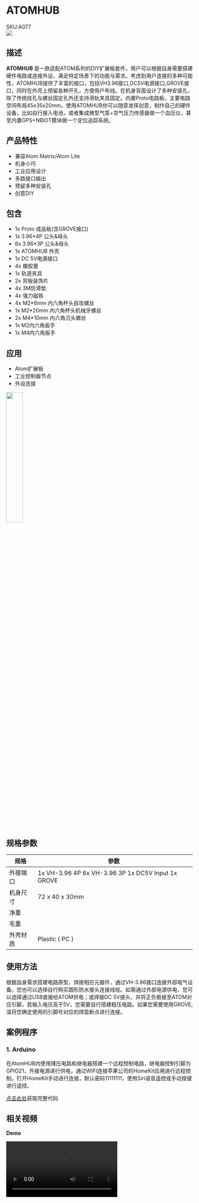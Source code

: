 # ATOMHUB

<div class="badge badge-pill badge-primary product_sku_tag">SKU:A077</div>

<div class="product_pic"><img src="assets/img/product_pics/atom_base/atomic/atomhub_01.webp"></div>

## 描述

**ATOMHUB** 是一款适配ATOM系列的DIY扩展板套件，用户可以根据自身需要搭建硬件电路或连接外设，满足特定场景下的功能与需求。考虑到用户连接的多种可能性，ATOMHUB提供了丰富的接口，包括VH3.96接口,DC5V电源接口,GROVE接口，同时在外壳上预留各种开孔，方便用户布线。在机身背面设计了多种安装孔，除了传统挂孔与螺丝固定孔外还支持滑轨夹具固定。内置Proto电路板，主要电路空间布局45x35x20mm。使用ATOMHUB你可以随意发挥创意，制作自己的硬件设备，比如自行接入电池，或者集成微型气泵+空气压力传感器做一个血压仪，甚至内置GPS+NBIOT模块做一个定位追踪系统。

## 产品特性

- 兼容Atom Matrix/Atom Lite
- 机身小巧
- 工业应用设计
- 多路接口输出
- 预留多种安装孔
- 创意DIY

## 包含

-  1x Proto 成品板(含GROVE接口)
-  1x 3.96*4P 公头&母头
-  6x 3.96*3P 公头&母头
-  1x ATOMHUB 外壳
-  1x DC 5V电源接口
-  4x 橡胶塞
-  1x 轨道夹具
-  2x 背板装饰片
-  4x 3M防滑垫
-  4x 强力磁铁 
-  4x M2*6mm 内六角杯头自攻螺丝
-  1x M2*20mm 内六角杯头机械牙螺丝
-  2x M4*10mm 内六角沉头螺丝
-  1x M2内六角扳手
-  1x M4内六角扳手

## 应用

- Atom扩展板
- 工业控制器节点
- 外设连接

<img src="assets/img/product_pics/atom_base/atomic/ATOMHUB.gif" width = 30%>

## 规格参数

<table class="table-1">
    <thead>
    <tr>
        <th>规格</th>
        <th>参数</th>
    </tr>
    </thead>
    <tbody>
        <tr>
            <td>外接端口</td>
            <td>1x VH-3.96 4P 6x VH-3.96 3P 1x DC5V Input 1x GROVE </td>
        </tr>
        <tr>
            <td>机身尺寸</td>
            <td>72 x 40 x 30mm</td>
        </tr>
        <tr>
            <td>净重</td>
            <td></td>
        </tr>
        <tr>
            <td>毛重</td>
            <td></td>
        </tr>
        <tr>
            <td>外壳材质</td>
            <td>Plastic ( PC )</td>
        </tr>
     </tbody>
</table>

## 使用方法

根据自身需求搭建电路原型，焊接相应元器件，通过VH-3.96接口连接外部电气设备。您也可以选择自行购买圆形防水接头连接线缆。如需通过外部电源供电，您可以选择通过USB直接给ATOM供电；或焊接DC 5V接头，并将正负极接至ATOM对应引脚，若输入电压高于5V，您需要自行搭建稳压电路。如果您需要使用GROVE,请将您确定使用的引脚号对应的焊盘断点进行连接。

## 案例程序

### 1. Arduino

在AtomHUB内使用降压电路和继电器搭建一个远程控制电路，继电器控制引脚为GPIO21，外接电源进行供电，通过WIFI连接苹果公司的HomeKit应用进行远程控制，打开HomeKit手动进行连接，默认密码11111111，使用Siri语音遥控或手动按键进行遥控。

[点击此处](https://)获取完整代码

## 相关视频

**Demo**

<video class="video_size" controls>
    <source src="https://m5stack.oss-cn-shenzhen.aliyuncs.com/video/Product_example_video/.mp4" type="video/mp4" >
</video>

<script>

   var purchase_link = 'https://m5stack.com/collections/all/products/atomhub-proto-kit';

   var quickstart_link = '';

   anchor_search(purchase_link);
   scrollFunc();

</script>

